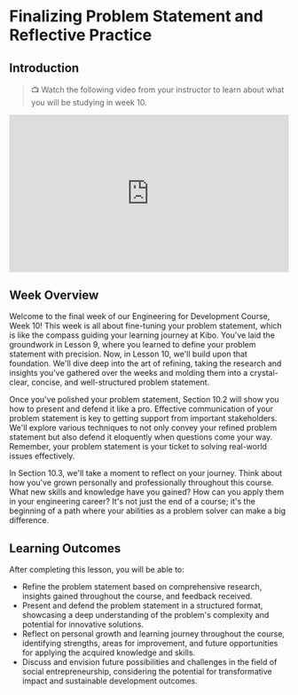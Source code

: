 # Finalizing Problem Statement and Reflective Practice

## Introduction

> 📺 Watch the following video from your instructor to learn about what you will be studying in week 10.

<div style="position: relative; padding-bottom: 56.25%; height: 0;"><iframe src="https://www.youtube.com/embed/aekNjF3d0vI?si=-jNaLMFdu2o6MqX6"  title="YouTube video player" frameborder="0" allow="accelerometer; autoplay; clipboard-write; encrypted-media; gyroscope; picture-in-picture" allowfullscreen style="position: absolute; top: 0; left: 0; width: 100%; height: 100%;"></iframe></div>

## Week Overview

Welcome to the final week of our Engineering for Development Course, Week 10! This week is all about fine-tuning your problem statement, which is like the compass guiding your learning journey at Kibo. You've laid the groundwork in Lesson 9, where you learned to define your problem statement with precision. Now, in Lesson 10, we'll build upon that foundation. We'll dive deep into the art of refining, taking the research and insights you've gathered over the weeks and molding them into a crystal-clear, concise, and well-structured problem statement.

Once you've polished your problem statement, Section 10.2 will show you how to present and defend it like a pro. Effective communication of your problem statement is key to getting support from important stakeholders. We'll explore various techniques to not only convey your refined problem statement but also defend it eloquently when questions come your way. Remember, your problem statement is your ticket to solving real-world issues effectively.

In Section 10.3, we'll take a moment to reflect on your journey. Think about how you've grown personally and professionally throughout this course. What new skills and knowledge have you gained? How can you apply them in your engineering career? It's not just the end of a course; it's the beginning of a path where your abilities as a problem solver can make a big difference.

## Learning Outcomes

After completing this lesson, you will be able to:

- Refine the problem statement based on comprehensive research, insights gained throughout the course, and feedback received.
- Present and defend the problem statement in a structured format, showcasing a deep understanding of the problem's complexity and potential for innovative solutions.
- Reflect on personal growth and learning journey throughout the course, identifying strengths, areas for improvement, and future opportunities for applying the acquired knowledge and skills.
- Discuss and envision future possibilities and challenges in the field of social entrepreneurship, considering the potential for transformative impact and sustainable development outcomes.
